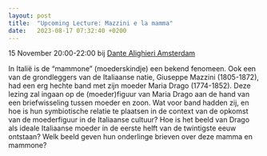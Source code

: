 ```yaml
---
layout: post
title:  "Upcoming Lecture: Mazzini e la mamma"
date:   2023-08-17 07:32:40 +0200
---
```


15 November 20:00-22:00 bij [Dante Alighieri Amsterdam](https://www.danteamsterdam.nl/event/lezing-saskia-kroonenberg-mazzini-e-la-mamma/)

In Italië is de “mammone” (moederskindje) een bekend fenomeen. Ook een van de grondleggers van de Italiaanse natie, Giuseppe Mazzini (1805-1872), had een erg hechte band met zijn moeder Maria Drago (1774-1852). Deze lezing zal ingaan op de (moeder)figuur van Maria Drago aan de hand van een briefwisseling tussen moeder en zoon. Wat voor band hadden zij, en hoe is hun symbiotische relatie te plaatsen in de context van de opkomst van de moederfiguur in de Italiaanse cultuur? Hoe is het beeld van Drago als ideale Italiaanse moeder in de eerste helft van de twintigste eeuw ontstaan? Welk beeld geven hun onderlinge brieven over deze mamma en mammone?
